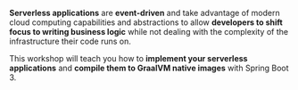 **Serverless applications** are **event-driven** and take advantage of modern cloud computing capabilities and abstractions to allow **developers to shift focus to writing business logic** while not dealing with the complexity of the infrastructure their code runs on.

This workshop will teach you how to **implement your serverless applications** and **compile them to GraalVM native images** with Spring Boot 3.